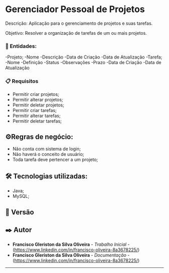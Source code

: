 # Gerenciador Pessoal de Projetos

Descrição: Aplicação para o gerenciamento de projetos e suas tarefas.

Objetivo: Resolver a organização de tarefas de um ou mais projetos.


### 🚀 Entidades:

-Projeto;
	-Nome
	-Descrição
	-Data de Criação
	-Data de Atualização
-Tarefa;
	-Nome
	-Definição
	-Status
	-Observações
	-Prazo
	-Data de Criação
	-Data de Atualização


### 📋 Requisitos

- Permitir criar projetos;
- Permitir alterar projetos;
- Permitir deletar projetos;
- Permitir criar tarefas;
- Permitir alterar tarefas;
- Permitir deletar tarefas;


## ⚙️Regras de negócio:

- Não conta com sistema de login;
- Não haverá o conceito de usuário;
- Toda tarefa deve pertencer a um projeto;



## 🛠️ Tecnologias utilizadas:
- Java;
- MySQL;



## 📌 Versão



## ✒️ Autor

* **Francisco Gleriston da Silva Oliveira** - *Trabalho Inicial* - (https://www.linkedin.com/in/francisco-oliveira-8a3678225/)
* **Francisco Gleriston da Silva Oliveira** - *Documentação* - (https://www.linkedin.com/in/francisco-oliveira-8a3678225/)

---
